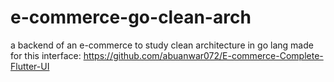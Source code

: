# e-commerce-go-clean-arch
 a backend of an e-commerce to study clean architecture in go lang
 made for this interface: https://github.com/abuanwar072/E-commerce-Complete-Flutter-UI
